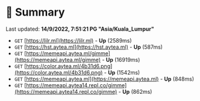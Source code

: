 # 📖 Summary
Last updated: **14/9/2022, 7:51:21 PG "Asia/Kuala_Lumpur"**

- `GET` [https://lilr.ml](https://lilr.ml) - **Up** (2589ms)
- `GET` [https://hst.aytea.ml](https://hst.aytea.ml) - **Up** (587ms)
- `GET` [https://memeapi.aytea.ml/gimme](https://memeapi.aytea.ml/gimme) - **Up** (16919ms)
- `GET` [https://color.aytea.ml/4b31d6.png](https://color.aytea.ml/4b31d6.png) - **Up** (1542ms)
- `GET` [https://memeapi.aytea.ml](https://memeapi.aytea.ml) - **Up** (848ms)
- `GET` [https://memeapi.aytea14.repl.co/gimme](https://memeapi.aytea14.repl.co/gimme) - **Up** (862ms)
